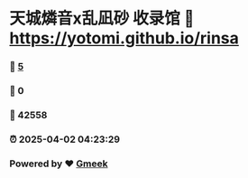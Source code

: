 # 天城燐音x乱凪砂 收录馆 :link: https://yotomi.github.io/rinsa 
### :page_facing_up: [5](https://yotomi.github.io/rinsa/tag.html) 
### :speech_balloon: 0 
### :hibiscus: 42558 
### :alarm_clock: 2025-04-02 04:23:29 
### Powered by :heart: [Gmeek](https://github.com/Meekdai/Gmeek)
